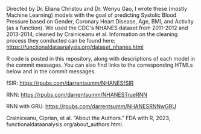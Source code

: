 Directed by Dr. Eliana Christou and Dr. Wenyu Gao, I wrote these (mostly Machine Learning) models with the goal of predicting Systolic Blood Pressure based on Gender, Coronary Heart Disease, Age, BMI, and Activity (as a function). We used the CDC's NHANES dataset from 2011-2012 and 2013-2014, cleaned by Crainiceanu et al. Information on the cleaning process they conducted can be found here: https://functionaldataanalysis.org/dataset_nhanes.html

R code is posted in this repository, along with descriptions of each model in the commit messages. You can also find links to the corresponding HTMLs below and in the commit messages.

fSIR: https://rpubs.com/darrentsumm/NHANESfSIR

RNN: https://rpubs.com/darrentsumm/NHANESTrueRNN

RNN with GRU: https://rpubs.com/darrentsumm/NHANESRNNwGRU

Crainiceanu, Ciprian, et al. “About the Authors.” FDA with R, 2023,     functionaldataanalysis.org/about_authors.html. 
